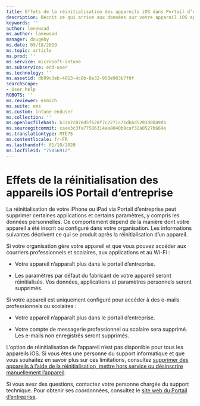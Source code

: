 ```yaml
---
title: Effets de la réinitialisation des appareils iOS dans Portail d’entreprise Intune | Microsoft Docs
description: Décrit ce qui arrive aux données sur votre appareil iOS après sa réinitialisation dans le Portail d’entreprise Intune.
keywords: ''
author: lenewsad
ms.author: lanewsad
manager: dougeby
ms.date: 09/18/2019
ms.topic: article
ms.prod: ''
ms.service: microsoft-intune
ms.subservice: end-user
ms.technology: ''
ms.assetid: db99c3eb-4813-4c8b-8e32-958e983b7f0f
searchScope:
- User help
ROBOTS: ''
ms.reviewer: esmich
ms.suite: ems
ms.custom: intune-enduser
ms.collection: ''
ms.openlocfilehash: b33e7c870d5f620f7c2271c71db6d5293d0049db
ms.sourcegitcommit: caee3c3fa77586314aa8040b0caf32a0527b669e
ms.translationtype: MTE75
ms.contentlocale: fr-FR
ms.lasthandoff: 01/10/2020
ms.locfileid: "75856912"
---
```

# <a name="effects-of-company-portal-ios-device-reset"></a>Effets de la réinitialisation des appareils iOS Portail d’entreprise 

La réinitialisation de votre iPhone ou iPad via Portail d’entreprise peut supprimer certaines applications et certains paramètres, y compris les données personnelles. Ce comportement dépend de la manière dont votre appareil a été inscrit ou configuré dans votre organisation. Les informations suivantes décrivent ce qui se produit après la réinitialisation d’un appareil.  

Si votre organisation gère votre appareil et que vous pouvez accéder aux courriers professionnels et scolaires, aux applications et au Wi-Fi :

- Votre appareil n’apparaît plus dans le portail d’entreprise.  

- Les paramètres par défaut du fabricant de votre appareil seront réinitialisés. Vos données, applications et paramètres personnels seront supprimés.

Si votre appareil est uniquement configuré pour accéder à des e-mails professionnels ou scolaires :

- Votre appareil n’apparaît plus dans le portail d’entreprise.  

- Votre compte de messagerie professionnel ou scolaire sera supprimé. Les e-mails non enregistrés seront supprimés.   

L’option de réinitialisation de l’appareil n’est pas disponible pour tous les appareils iOS. Si vous êtes une personne du support informatique et que vous souhaitez en savoir plus sur ces limitations, consultez [supprimer des appareils à l’aide de la réinitialisation, mettre hors service ou désinscrire manuellement l’appareil](https://docs.microsoft.com/intune/devices-wipe).  

Si vous avez des questions, contactez votre personne chargée du support technique. Pour obtenir ses coordonnées, consultez le [site web du Portail d’entreprise](https://go.microsoft.com/fwlink/?linkid=2010980).
